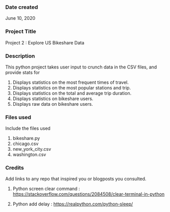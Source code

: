 ### Date created
June 10, 2020

### Project Title
Project 2 : Explore US Bikeshare Data

### Description
This python project takes user input to crunch data in the CSV files, and provide stats for
1. Displays statistics on the most frequent times of travel.
2. Displays statistics on the most popular stations and trip.
3. Displays statistics on the total and average trip duration.
4. Displays statistics on bikeshare users.
5. Displays raw data on bikeshare users.

### Files used
Include the files used
1. bikeshare.py
2. chicago.csv
3. new_york_city.csv
4. washington.csv

### Credits
Add links to any repo that inspired you or blogposts you consulted.

1. Python screen clear command :
https://stackoverflow.com/questions/2084508/clear-terminal-in-python 

2. Python add delay : 
https://realpython.com/python-sleep/


